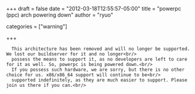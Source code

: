 
+++
draft = false
date = "2012-03-18T12:55:57-05:00"
title = "powerpc (ppc) arch powering down"
author = "ryuo"

categories = ["warning"]

+++

      This architecture has been removed and will no longer be supported. We lost our buildserver for it and no longer<br/>
      possess the means to support it, as no developers are left to care for it as well. So, powerpc is being powered down.<br/>
      If you possess such hardware, we are sorry, but there is no other choice for us. x86/x86_64 support will continue to be<br/>
      supported indefinitely, as they are much easier to support. Please join us there if you can.<br/>
        
    